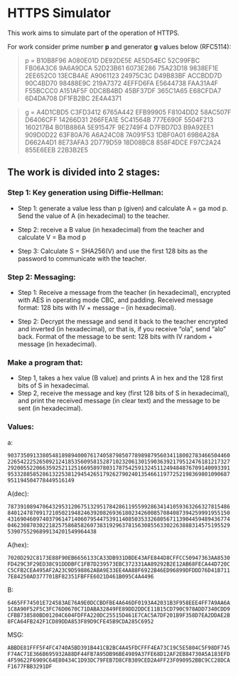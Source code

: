 # HTTPS Simulator

This work aims to simulate part of the operation of HTTPS.

For work consider prime number **p** and generator **g** values ​​below (RFC5114):

> p = B10B8F96 A080E01D DE92DE5E AE5D54EC 52C99FBC FB06A3C6
    9A6A9DCA 52D23B61 6073E286 75A23D18 9838EF1E 2EE652C0
    13ECB4AE A9061123 24975C3C D49B83BF ACCBDD7D 90C4BD70
    98488E9C 219A7372 4EFFD6FA E5644738 FAA31A4F F55BCCC0
    A151AF5F 0DC8B4BD 45BF37DF 365C1A65 E68CFDA7 6D4DA708
    DF1FB2BC 2E4A4371

> g = A4D1CBD5 C3FD3412 6765A442 EFB99905 F8104DD2 58AC507F
    D6406CFF 14266D31 266FEA1E 5C41564B 777E690F 5504F213
    160217B4 B01B886A 5E91547F 9E2749F4 D7FBD7D3 B9A92EE1
    909D0D22 63F80A76 A6A24C08 7A091F53 1DBF0A01 69B6A28A
    D662A4D1 8E73AFA3 2D779D59 18D08BC8 858F4DCE F97C2A24
    855E6EEB 22B3B2E5

## The work is divided into 2 stages:

### Step 1: Key generation using Diffie-Hellman:

+ Step 1: generate a value less than p (given) and calculate A = ga mod p. Send the value of A (in
hexadecimal) to the teacher.

+ Step 2: receive a B value (in hexadecimal) from the teacher and calculate V = Ba mod p

+ Step 3: Calculate S = SHA256(V) and use the first 128 bits as the password to communicate with the
teacher.


### Step 2: Messaging:

+ Step 1: Receive a message from the teacher (in hexadecimal), encrypted with AES in operating mode CBC, and padding.
Received message format: 128 bits with IV + message – (in hexadecimal).

+ Step 2: Decrypt the message and send it back to the teacher encrypted and inverted (in hexadecimal), or that is, if you receive “ola”, send “alo” back.
Format of the message to be sent: 128 bits with IV random + message (in hexadecimal).


### Make a program that:

+ Step 1, takes a hex value (B value) and prints A in hex and the 128 first bits of S in hexadecimal.
+ Step 2, receive the message and key (first 128 bits of S in hexadecimal), and print the received message (in clear text) and the message to be sent (in hexadecimal).

### Values:

a:

```9037350913380548189894000761740587985077898987956034118002783466504460226542225265092124185356095815287102320613015903639217951247618121732729200552206635925211251669589780317875425913245112494848767091400933919533288585286132253812945426517926279024013546611977252198369801090687951194504778449516149```

A(dec):

```78739108947064329531206751329517842861195599286341410593632663278154868401247870917210502194824639208269361802342600857084087394259991955150431690460974037961471406079544753911408503533268056711390445948943677404623087030221825758685826073831929637815630855633022638883145751955295390755296899134201549964438```

A(hex):

```7020D292C8173E88F90EB6656133CA33DB931DBDE43AFE844D8CFFCC50947363AA8530FD429C3F29ED38C91DDDBFC1FB7D239573EBC372331AA89292B2E12AB68FECA44D720CC5CFB2CEA495AF2A23C9D598862ABA9E33EE4AA88F6922B46ED96899DFDDD76D41B7117E84250AD377701BF82351FBFFE6021D461B095C4A4496```

B:

```6465FF74501E724583AE76A9E0DCCBDFBE4A646DF0193A42031B3F958EEE4FF7A9AA6A1C8A90F52F5C3FC76D0670C71DABA32849FE89DD2DDCE11B15CD790C978ADD7340CDD9CFBB738580BD01204C604FDFFA220DC25515D461E7CAC5A7DF201B9F358D7EA2DDAE2B8FCA64FB242F1CD89DDA853F89D9CFE45B9CDA285C6952```

MSG:

```ABBDE81FFF5F4FC4740A5BD391B441CB2BC4A45FDCFFF4EA73C19C5E5804C5F98DF745F74AC71E366B695932A88DF44FB7A95DB96BE4989A37FE68D12AF2EB84730A5A183EFD4F59622F6909C64E80434C1D93DC79FEB7D8CFB309CED2A4FF23F090952BBC9CC28DCAF1677FBB3291DF```

